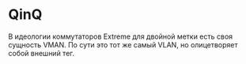 # QinQ

В идеологии коммутаторов Extreme для двойной метки есть своя сущность VMAN. По сути это тот же самый VLAN, но олицетворяет собой внешний тег.

